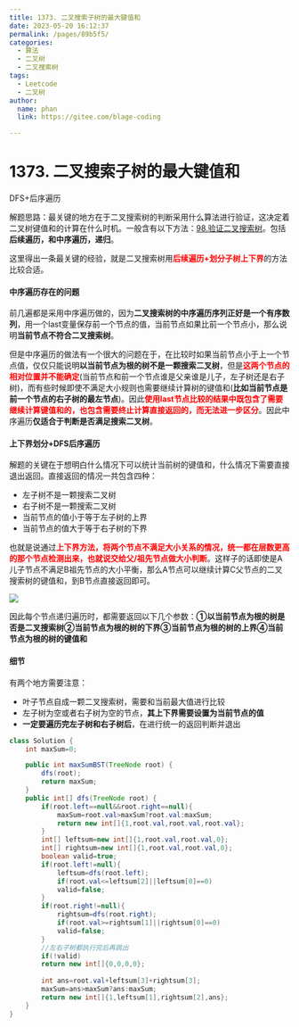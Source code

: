 ```yaml
---
title: 1373. 二叉搜索子树的最大键值和
date: 2023-05-20 16:12:37
permalink: /pages/89b5f5/
categories: 
  - 算法
  - 二叉树
  - 二叉搜索树
tags: 
  - Leetcode
  - 二叉树
author: 
  name: phan
  link: https://gitee.com/blage-coding

---
```

# 1373. 二叉搜索子树的最大键值和

DFS+后序遍历

解题思路：最关键的地方在于二叉搜索树的判断采用什么算法进行验证，这决定着二叉树键值和的计算在什么时机。一般含有以下方法：[98.验证二叉搜索树]([98.验证二叉搜索树](https://www.blagecode.cn/pages/7c1a75/))。包括**后续遍历，和中序遍历，递归**。

这里得出一条最关键的经验，就是二叉搜索树用<font color="red">**后续遍历+划分子树上下界**</font>的方法比较合适。

#### 中序遍历存在的问题

前几遍都是采用中序遍历做的，因为**二叉搜索树的中序遍历序列正好是一个有序数列**，用一个last变量保存前一个节点的值，当前节点如果比前一个节点小，那么说明**当前节点不符合二叉搜索树**。

但是中序遍历的做法有一个很大的问题在于，在比较时如果当前节点小于上一个节点值，仅仅只能说明**以当前节点为根的树不是一颗搜索二叉树**，但是<font color="red">**这两个节点的相对位置并不能确定**</font>(当前节点和前一个节点谁是父亲谁是儿子，左子树还是右子树)，而有些时候即使不满足大小规则也需要继续计算树的键值和(**比如当前节点是前一个节点的右子树的最左节点**)。因此<font color="red">**使用last节点比较的结果中既包含了需要继续计算键值和的，也包含需要终止计算直接返回的，而无法进一步区分**</font>。因此中序遍历**仅适合于判断是否满足搜索二叉树**。

#### 上下界划分+DFS后序遍历

解题的关键在于想明白什么情况下可以统计当前树的键值和，什么情况下需要直接退出返回。直接返回的情况一共包含四种：

- 左子树不是一颗搜索二叉树
- 右子树不是一颗搜索二叉树
- 当前节点的值小于等于左子树的上界
- 当前节点的值大于等于右子树的下界

也就是说通过<font color="red">**上下界方法，将两个节点不满足大小关系的情况，统一都在层数更高的那个节点检测出来，也就说交给父/祖先节点做大小判断**</font>。这样子的话即使是A儿子节点不满足B祖先节点的大小平衡，那么A节点可以继续计算C父节点的二叉搜索树的键值和，到B节点直接返回即可。

![](https://cdn.staticaly.com/gh/blage-coding/picx-images-hosting@master/20230521/image.xwh7dtesoc0.webp)

因此每个节点递归遍历时，都需要返回以下几个参数：**①以当前节点为根的树是否是二叉搜索树②当前节点为根的树的下界③当前节点为根的树的上界④当前节点为根的树的键值和**

#### 细节

有两个地方需要注意：

- 叶子节点自成一颗二叉搜索树，需要和当前最大值进行比较
- 左子树为空或者右子树为空的节点，**其上下界需要设置为当前节点的值**
- **一定要遍历完左子树和右子树后**，在进行统一的返回判断并退出

```java
class Solution {
    int maxSum=0;

    public int maxSumBST(TreeNode root) {
        dfs(root);
        return maxSum;
    }
    public int[] dfs(TreeNode root) {
        if(root.left==null&&root.right==null){
            maxSum=root.val>maxSum?root.val:maxSum;
            return new int[]{1,root.val,root.val,root.val};
        }
        int[] leftsum=new int[]{1,root.val,root.val,0};
        int[] rightsum=new int[]{1,root.val,root.val,0};
        boolean valid=true;
        if(root.left!=null){
            leftsum=dfs(root.left);
            if(root.val<=leftsum[2]||leftsum[0]==0)
            valid=false;
        }
        if(root.right!=null){
            rightsum=dfs(root.right);
            if(root.val>=rightsum[1]||rightsum[0]==0)
            valid=false;
        }
        //左右子树都执行完后再跳出
        if(!valid)
        return new int[]{0,0,0,0};
        
        int ans=root.val+leftsum[3]+rightsum[3];
        maxSum=ans>maxSum?ans:maxSum;
        return new int[]{1,leftsum[1],rightsum[2],ans};
    }
}
```

